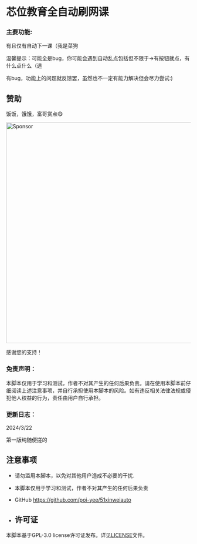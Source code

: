# 芯位教育全自动刷网课

### 主要功能:

有且仅有自动下一课（我是菜狗

温馨提示：可能全是bug，你可能会遇到自动乱点包括但不限于->有按钮就点，有什么点什么（逃

有bug，功能上的问题就反馈罢，虽然也不一定有能力解决但会尽力尝试:)

## 赞助

饭饭，饿饿，富哥赏点😋

<img src="https://github.com/poi-yee/51xinweiauto/blob/main/0.jpg" alt="Sponsor" width="600"/>

感谢您的支持！

### 免责声明：

本脚本仅用于学习和测试，作者不对其产生的任何后果负责。请在使用本脚本前仔细阅读上述注意事项，并自行承担使用本脚本的风险。如有违反相关法律法规或侵犯他人权益的行为，责任由用户自行承担。

### 更新日志：

2024/3/22

第一版纯随便搓的

## 注意事项

- 请勿滥用本脚本，以免对其他用户造成不必要的干扰.
- 本脚本仅用于学习和测试，作者不对其产生的任何后果负责
- ​GitHub​ https://github.com/poi-yee/51xinweiauto

- ## 许可证

本脚本基于GPL-3.0 license许可证发布。详见[LICENSE](./LICENSE)文件。

